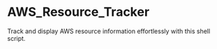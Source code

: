 # AWS_Resource_Tracker
Track and display AWS resource information effortlessly with this shell script.
